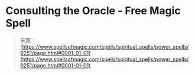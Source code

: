 <!--yml
category: 未分类
date: 2024-06-12 18:44:58
-->

# Consulting the Oracle - Free Magic Spell

> 来源：[https://www.spellsofmagic.com/spells/spiritual_spells/power_spells/9251/page.html#0001-01-01](https://www.spellsofmagic.com/spells/spiritual_spells/power_spells/9251/page.html#0001-01-01)